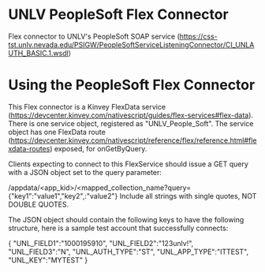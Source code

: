 # UNLV PeopleSoft Flex Connector
Flex connector to UNLV's PeopleSoft SOAP service (https://css-tst.unlv.nevada.edu/PSIGW/PeopleSoftServiceListeningConnector/CI_UNLAUTH_BASIC.1.wsdl)

# Using the PeopleSoft Flex Connector
This Flex connector is a Kinvey FlexData service (https://devcenter.kinvey.com/nativescript/guides/flex-services#flex-data).
There is one service object, registered as "UNLV_People_Soft".  The service object has one 
FlexData route (https://devcenter.kinvey.com/nativescript/reference/flex/reference.html#flexdata-routes) exposed, for onGetByQuery.

Clients expecting to connect to this FlexService should issue a GET query with a JSON object set to the query parameter:

/appdata/<app_kid>/<mapped_collection_name?query={"key1":"value1","key2",:"value2"} Include all strings with single quotes, NOT DOUBLE QUOTES.

The JSON object should contain the following keys to have the following structure, here is a sample test account that successfully connects:

{
  "UNL_FIELD1":"1000195910",
  "UNL_FIELD2":"123unlv!",
  "UNL_FIELD3":"N",
  "UNL_AUTH_TYPE":"ST",
  "UNL_APP_TYPE":"ITTEST",
  "UNL_KEY":"MYTEST"
}
